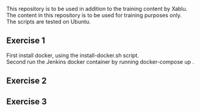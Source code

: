 This repository is to be used in addition to the training content by Xablu.  
The content in this repository is to be used for training purposes only.  
The scripts are tested on Ubuntu.  
  
## Exercise 1  

First install docker, using the install-docker.sh script.  
Second run the Jenkins docker container by running docker-compose up .  

## Exercise 2

## Exercise 3